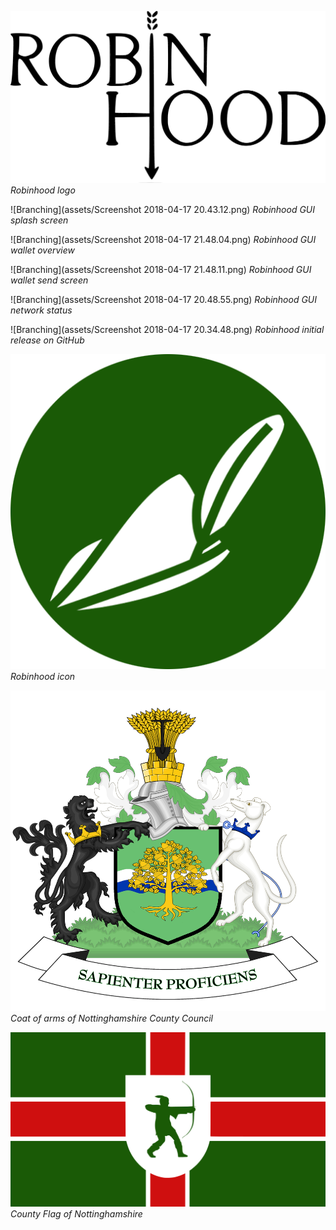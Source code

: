 

![Branching](assets/2000px-Robin_Hood_logo.svg.png)
_Robinhood logo_

![Branching](assets/Screenshot 2018-04-17 20.43.12.png)
_Robinhood GUI splash screen_

![Branching](assets/Screenshot 2018-04-17 21.48.04.png)
_Robinhood GUI wallet overview_

![Branching](assets/Screenshot 2018-04-17 21.48.11.png)
_Robinhood GUI wallet send screen_

![Branching](assets/Screenshot 2018-04-17 20.48.55.png)
_Robinhood GUI network status_

![Branching](assets/Screenshot 2018-04-17 20.34.48.png)
_Robinhood initial release on GitHub_

![Branching](assets/robinhoodicon512.png)
_Robinhood icon_

![Branching](assets/Coat_of_arms_of_Nottinghamshire_County_Council.png)
_Coat of arms of Nottinghamshire County Council_

![Branching](assets/County_Flag_of_Nottinghamshire.svg.png)
_County Flag of Nottinghamshire_
